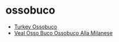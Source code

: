 # ossobuco

 * [Turkey Ossobuco](index/t/turkey-ossobuco-237660.json)
 * [Veal Osso Buco Ossobuco Alla Milanese](index/v/veal-osso-buco-ossobuco-alla-milanese-51112230.json)
